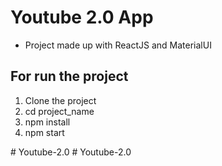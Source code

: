 # **Youtube 2.0 App**
- Project made up with ReactJS and MaterialUI
## For run the project
1. Clone the project
2. cd project_name
3. npm install
4. npm start


#   Y o u t u b e - 2 . 0  
 #   Y o u t u b e - 2 . 0  
 